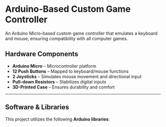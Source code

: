 # **Arduino-Based Custom Game Controller**
An Arduino Micro-based custom game controller that emulates a keyboard and mouse, ensuring compatibility with all computer games.

## **Hardware Components**
- **Arduino Micro** – Microcontroller platform  
- **12 Push Buttons** – Mapped to keyboard/mouse functions  
- **2 Joysticks** – Simulates mouse movement and directional input  
- **Pull-down Resistors** – Stabilizes digital inputs  
- **3D-Printed Case** – Ensures durability and comfort  

---

## **Software & Libraries**
This project utilizes the following **Arduino libraries**:

